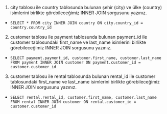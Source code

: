 1. city tablosu ile country tablosunda bulunan şehir (city) ve ülke (country) isimlerini birlikte görebileceğimiz INNER JOIN sorgusunu yazınız.
  - `SELECT * FROM city INNER JOIN country ON city.country_id = country.country_id`

2. customer tablosu ile payment tablosunda bulunan payment_id ile customer tablosundaki first_name ve last_name isimlerini birlikte görebileceğimiz INNER JOIN sorgusunu yazınız. 
  - `SELECT payment.payment_id, customer.first_name, customer.last_name FROM payment INNER JOIN customer ON payment.customer_id = customer.customer_id`

3. customer tablosu ile rental tablosunda bulunan rental_id ile customer tablosundaki first_name ve last_name isimlerini birlikte görebileceğimiz INNER JOIN sorgusunu yazınız.
  - `SELECT rental.rental_id, customer.first_name, customer.last_name FROM rental INNER JOIN customer ON rental.customer_id = customer.customer_id`
